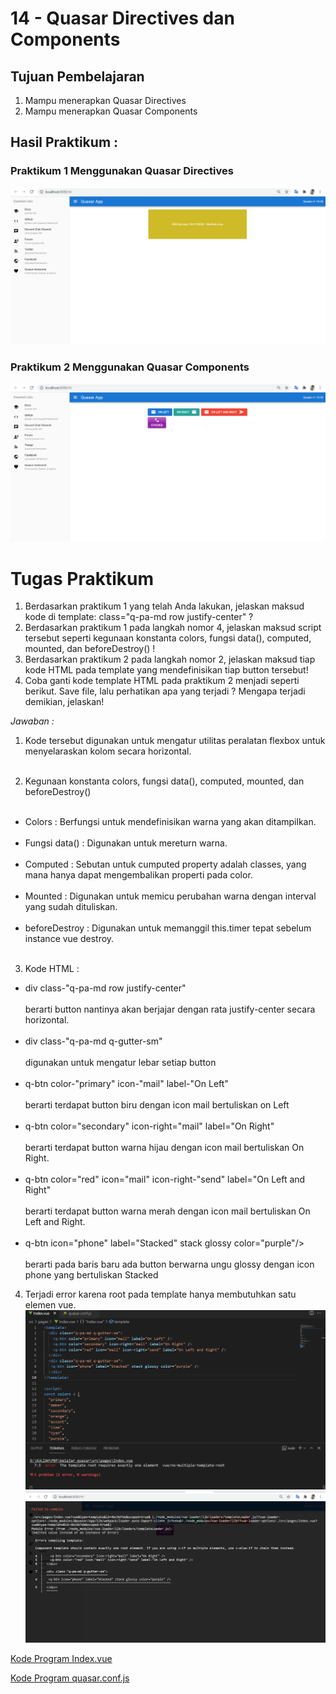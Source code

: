 # 14 - Quasar Directives dan Components

## Tujuan Pembelajaran

1. Mampu menerapkan Quasar Directives
2. Mampu menerapkan Quasar Components

## Hasil Praktikum :

### Praktikum 1 Menggunakan Quasar Directives

![LINK GAMBAR ](img/p1.png)

### Praktikum 2 Menggunakan Quasar Components

![LINK GAMBAR ](img/p2.png)


# Tugas Praktikum

1. Berdasarkan praktikum 1 yang telah Anda lakukan, jelaskan maksud kode di template: class="q-pa-md row justify-center" ?
2. Berdasarkan praktikum 1 pada langkah nomor 4, jelaskan maksud script tersebut seperti kegunaan konstanta colors, fungsi data(), computed, mounted, dan beforeDestroy() !
3. Berdasarkan praktikum 2 pada langkah nomor 2, jelaskan maksud tiap kode HTML pada template yang mendefinisikan tiap button tersebut!
4. Coba ganti kode template HTML pada praktikum 2 menjadi seperti berikut. Save file, lalu perhatikan apa yang terjadi ? Mengapa terjadi demikian, jelaskan!

*Jawaban :*

1. Kode tersebut digunakan untuk mengatur utilitas peralatan flexbox untuk menyelaraskan kolom secara horizontal.
<br></br>

2. Kegunaan konstanta colors, fungsi data(), computed, mounted, dan beforeDestroy()
<br></br>
- Colors : Berfungsi untuk mendefinisikan warna yang akan ditampilkan.
<br></br>
- Fungsi data() : Digunakan untuk mereturn warna.
<br></br>
- Computed : Sebutan untuk cumputed property adalah classes, yang mana hanya dapat mengembalikan properti pada color.
<br></br>
- Mounted : Digunakan untuk memicu perubahan warna dengan interval yang sudah dituliskan.
<br></br>
- beforeDestroy : Digunakan untuk memanggil this.timer tepat sebelum instance vue destroy.
<br></br>

3. Kode HTML :
- div class-"q-pa-md row justify-center"
<br></br>
berarti button nantinya akan berjajar dengan rata justify-center secara horizontal.
<br></br>
- div class-"q-pa-md q-gutter-sm"
<br></br>
digunakan untuk mengatur lebar setiap button
<br></br>
- q-btn color-"primary" icon-"mail" label-"On Left"
<br></br>
berarti terdapat button biru dengan icon mail bertuliskan on Left
<br></br>
- q-btn color="secondary" icon-right="mail" label="On Right"
<br></br>
berarti terdapat button warna hijau dengan icon mail bertuliskan On Right.
<br></br>
- q-btn color="red" icon="mail" icon-right-"send" label="On Left and Right"
<br></br>
berarti terdapat button warna merah dengan icon mail bertuliskan On Left and Right.
<br></br>
- q-btn icon="phone" label="Stacked" stack glossy color="purple"/>
<br></br>
berarti pada baris baru ada button berwarna ungu glossy dengan icon phone yang bertuliskan Stacked

4. Terjadi error karena root pada template hanya membutuhkan satu elemen vue.
![LINK GAMBAR ](img/tgs4.png)
![LINK GAMBAR ](img/tgs4.1.png)

[Kode Program Index.vue](../../src/14_quasar_directives_components/src/pages/Index.vue)

[Kode Program quasar.conf.js](../../src/14_quasar_directives_components/quasar.conf.js)